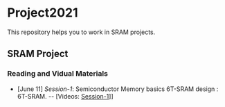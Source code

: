 # Project2021
This repository helps you to work in SRAM projects. 

## SRAM Project
### Reading and Vidual Materials
- [June 11] *Session-1*: Semiconductor Memory basics 6T-SRAM design : 6T-SRAM. -- [Videos: [Session-1](https://www.youtube.com/watch?v=MkMEq4zO9Pc)]]
